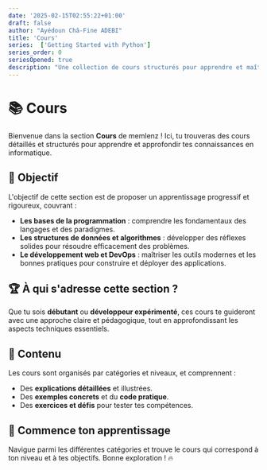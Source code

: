 ```yaml
---
date: '2025-02-15T02:55:22+01:00'
draft: false
author: "Ayédoun Châ-Fine ADEBI"
title: 'Cours'
series:  ['Getting Started with Python']
series_order: 0
seriesOpened: true
description: "Une collection de cours structurés pour apprendre et maîtriser la programmation, les structures de données et les algorithmes."
---
```


# 📚 Cours

Bienvenue dans la section **Cours** de memlenz ! Ici, tu trouveras des cours détaillés et structurés pour apprendre et approfondir tes connaissances en informatique.

## 📌 Objectif

L'objectif de cette section est de proposer un apprentissage progressif et rigoureux, couvrant :

- **Les bases de la programmation** : comprendre les fondamentaux des langages et des paradigmes.
- **Les structures de données et algorithmes** : développer des réflexes solides pour résoudre efficacement des problèmes.
- **Le développement web et DevOps** : maîtriser les outils modernes et les bonnes pratiques pour construire et déployer des applications.

## 🏆 À qui s'adresse cette section ?

Que tu sois **débutant** ou **développeur expérimenté**, ces cours te guideront avec une approche claire et pédagogique, tout en approfondissant les aspects techniques essentiels.

## 📖 Contenu

Les cours sont organisés par catégories et niveaux, et comprennent :

- Des **explications détaillées** et illustrées.
- Des **exemples concrets** et du **code pratique**.
- Des **exercices et défis** pour tester tes compétences.

## 🚀 Commence ton apprentissage

Navigue parmi les différentes catégories et trouve le cours qui correspond à ton niveau et à tes objectifs. Bonne exploration ! 🔥

